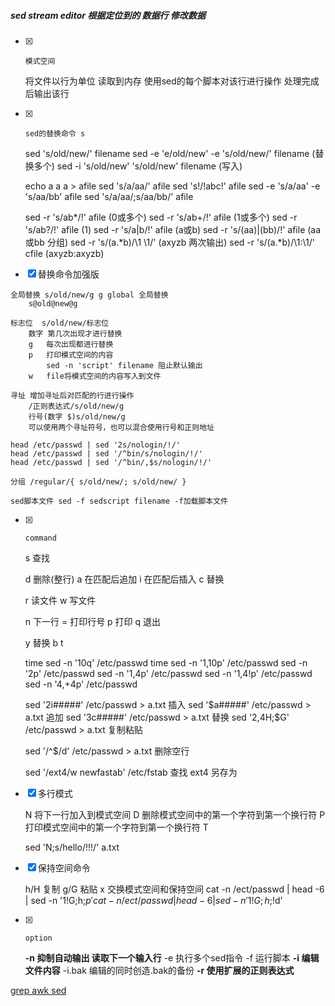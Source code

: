 ##### sed stream editor 根据定位到的 数据行 修改数据

- [x]     模式空间


    将文件以行为单位 读取到内存
    使用sed的每个脚本对该行进行操作
    处理完成后输出该行

- [x]     sed的替换命令 s


    sed 's/old/new/' filename
    sed -e 'e/old/new' -e 's/old/new/' filename (替换多个)
    sed -i 's/old/new' 's/old/new' filename (写入)
        
    echo a a a > afile
    sed 's/a/aa/' afile
    sed 's!/!abc!' afile
    sed -e 's/a/aa' -e 's/aa/bb' afile
    sed 's/a/aa/;s/aa/bb/' afile

    sed -r 's/ab*/!' afile (0或多个)
    sed -r 's/ab+/!' afile (1或多个)
    sed -r 's/ab?/!' afile (1)
    sed -r 's/a|b/!' afile (a或b)
    sed -r 's/(aa)|(bb)/!' afile (aa或bb 分组)
    sed -r 's/(a.*b)/\1 \1/' (axyzb 两次输出)
    sed -r 's/(a.*b)/\1:\1/' cfile (axyzb:axyzb)

- [x]    替换命令加强版


    全局替换 s/old/new/g g global 全局替换
        s@old@new@g

    标志位  s/old/new/标志位
        数字 第几次出现才进行替换
        g   每次出现都进行替换
        p   打印模式空间的内容
            sed -n 'script' filename 阻止默认输出
        w   file将模式空间的内容写入到文件

    寻址 增加寻址后对匹配的行进行操作
        /正则表达式/s/old/new/g
        行号(数字 $)s/old/new/g
        可以使用两个寻址符号，也可以混合使用行号和正则地址

    head /etc/passwd | sed '2s/nologin/!/'
    head /etc/passwd | sed '/^bin/s/nologin/!/'
    head /etc/passwd | sed '/^bin/,$s/nologin/!/'

    分组 /regular/{ s/old/new/; s/old/new/ }

    sed脚本文件 sed -f sedscript filename -f加载脚本文件

- [x]     command


    s 查找

    d 删除(整行)
    a 在匹配后追加
    i 在匹配后插入
    c 替换

    r 读文件
    w 写文件

    n 下一行
    = 打印行号
    p 打印
    q 退出

    y 替换
    b
    t

    time sed -n '10q' /etc/passwd
    time sed -n '1,10p' /etc/passwd
    sed -n '2p' /etc/passwd
    sed -n '1,4p' /etc/passwd
    sed -n '1,4!p' /etc/passwd
    sed -n '4,+4p' /etc/passwd

    sed '2i#####' /etc/passwd > a.txt 插入
    sed '$a#####' /etc/passwd > a.txt 追加
    sed '3c#####' /etc/passwd > a.txt 替换
    sed '2,4H;$G' /etc/passwd > a.txt 复制粘贴

    sed '/^$/d' /etc/passwd > a.txt 删除空行

    sed '/ext4/w newfastab' /etc/fstab 查找 ext4 另存为
- [x]   多行模式


    N 将下一行加入到模式空间
    D 删除模式空间中的第一个字符到第一个换行符
    P 打印模式空间中的第一个字符到第一个换行符
    T

    sed 'N;s/hello/!!!/' a.txt
    
- [x] 保持空间命令


    h/H 复制
    g/G 粘贴
    x 交换模式空间和保持空间
    cat -n /ect/passwd | head -6 | sed -n '1!G;h;$p'
    cat -n /ect/passwd | head -6 | sed -n '1!G;h;$!d'

- [x]     option


    **-n 抑制自动输出 读取下一个输入行**
    -e 执行多个sed指令
    -f 运行脚本
    **-i 编辑文件内容**
    -i.bak 编辑的同时创造.bak的备份
    **-r 使用扩展的正则表达式**
    
[grep awk sed](https://zhuanlan.zhihu.com/p/55732705)
